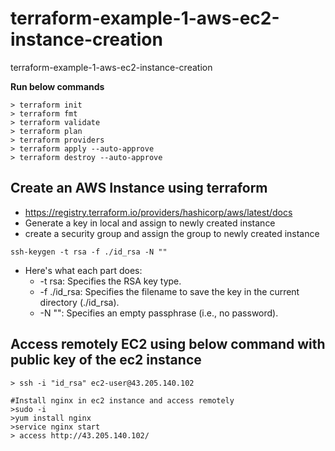 # terraform-example-1-aws-ec2-instance-creation
terraform-example-1-aws-ec2-instance-creation

**Run below commands**
```
> terraform init
> terraform fmt
> terraform validate
> terraform plan
> terraform providers
> terraform apply --auto-approve
> terraform destroy --auto-approve
```

## Create an AWS Instance using terraform
- https://registry.terraform.io/providers/hashicorp/aws/latest/docs
- Generate a key in local and assign to newly created instance
- create a security group and assign the group to newly created instance
~~~
ssh-keygen -t rsa -f ./id_rsa -N ""
~~~
- Here's what each part does:
  - -t rsa: Specifies the RSA key type.
  - -f ./id_rsa: Specifies the filename to save the key in the current directory (./id_rsa).
  - -N "": Specifies an empty passphrase (i.e., no password).


## Access remotely EC2 using below command with public key of the ec2 instance
~~~
> ssh -i "id_rsa" ec2-user@43.205.140.102

#Install nginx in ec2 instance and access remotely
>sudo -i      
>yum install nginx
>service nginx start
> access http://43.205.140.102/
~~~


